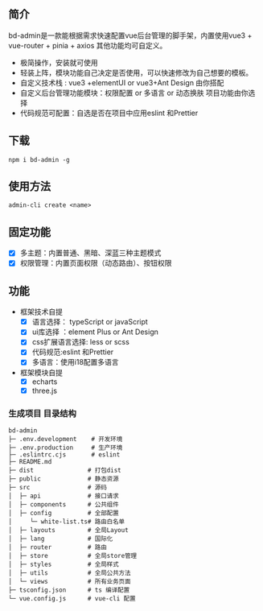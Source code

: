 ## 简介

bd-admin是一款能根据需求快速配置vue后台管理的脚手架，内置使用vue3 + vue-router + pinia + axios 其他功能均可自定义。

- 极简操作，安装就可使用
- 轻装上阵，模块功能自己决定是否使用，可以快速修改为自己想要的模板。
- 自定义技术栈 : vue3 +elementUI or vue3+Ant Design 由你搭配
- 自定义后台管理功能模块：权限配置 or 多语言 or 动态换肤 项目功能由你选择
- 代码规范可配置：自选是否在项目中应用eslint 和Prettier

## 下载

```
npm i bd-admin -g
```

## 使用方法

```
admin-cli create <name>
```

## 固定功能

- [x] 多主题：内置普通、黑暗、深蓝三种主题模式
- [x] 权限管理：内置页面权限（动态路由）、按钮权限

## 功能

- 框架技术自提
  - [x] 语言选择： typeScript or javaScript
  - [x] ui库选择 ：element Plus or Ant Design
  - [x] css扩展语言选择: less or scss
  - [x] 代码规范:eslint 和Prettier
  - [x] 多语言：使用i18配置多语言
- 框架模块自提
  - [x] echarts
  - [x] three.js

### 生成项目 目录结构

```
bd-admin
├─ .env.development    # 开发环境
├─ .env.production     # 生产环境
├─ .eslintrc.cjs       # eslint
├─ README.md
├─ dist               # 打包dist
├─ public             # 静态资源
├─ src                # 源码
│  ├─ api             # 接口请求
│  ├─ components      # 公共组件
│  ├─ config          # 全部配置
│  	  └─ white-list.ts# 路由白名单
│  ├─ layouts         # 全局Layout
│  ├─ lang        	  # 国际化
│  ├─ router          # 路由
│  ├─ store           # 全局store管理
│  ├─ styles          # 全局样式
│  ├─ utils           # 全局公共方法
│  └─ views           # 所有业务页面
├─ tsconfig.json      # ts 编译配置
└─ vue.config.js      # vue-cli 配置
```
